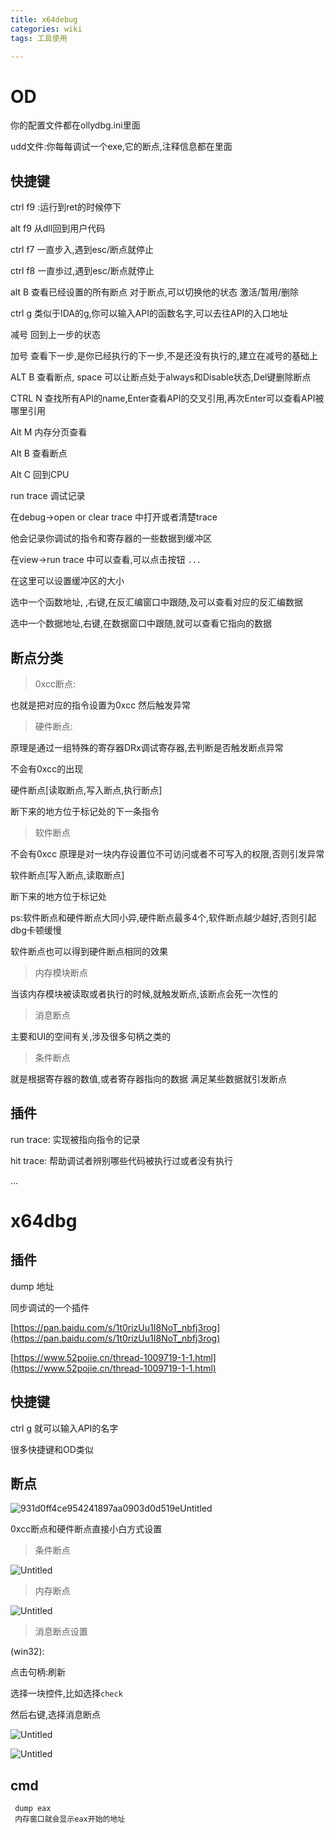 ```yaml
---
title: x64debug
categories: wiki
tags: 工具使用

---
```


# OD

你的配置文件都在ollydbg.ini里面

udd文件:你每每调试一个exe,它的断点,注释信息都在里面



## 快捷键

ctrl f9 :运行到ret的时候停下

alt f9 从dll回到用户代码

ctrl f7 一直步入,遇到esc/断点就停止

ctrl f8 一直歩过,遇到esc/断点就停止

alt B 查看已经设置的所有断点 对于断点,可以切换他的状态 激活/暂用/删除

ctrl g 类似于IDA的g,你可以输入API的函数名字,可以去往API的入口地址

减号 回到上一步的状态

加号 查看下一步,是你已经执行的下一步,不是还没有执行的,建立在减号的基础上

ALT B 查看断点, space 可以让断点处于always和Disable状态,Del键删除断点

CTRL N 查找所有API的name,Enter查看API的交叉引用,再次Enter可以查看API被哪里引用

Alt M 内存分页查看

Alt B 查看断点

Alt C 回到CPU

run trace 调试记录

在debug->open or clear trace 中打开或者清楚trace

他会记录你调试的指令和寄存器的一些数据到缓冲区

在view->run trace 中可以查看,可以点击按钮 `...`

在这里可以设置缓冲区的大小

选中一个函数地址, ,右键,在反汇编窗口中跟随,及可以查看对应的反汇编数据

选中一个数据地址,右键,在数据窗口中跟随,就可以查看它指向的数据

## 断点分类

> 0xcc断点:
> 

也就是把对应的指令设置为0xcc 然后触发异常

> 硬件断点:
> 

原理是通过一组特殊的寄存器DRx调试寄存器,去判断是否触发断点异常

不会有0xcc的出现

硬件断点[读取断点,写入断点,执行断点]

断下来的地方位于标记处的下一条指令

> 软件断点
> 

不会有0xcc 原理是对一块内存设置位不可访问或者不可写入的权限,否则引发异常

软件断点[写入断点,读取断点]

断下来的地方位于标记处

ps:软件断点和硬件断点大同小异,硬件断点最多4个,软件断点越少越好,否则引起dbg卡顿缓慢

软件断点也可以得到硬件断点相同的效果

> 内存模块断点
> 

当该内存模块被读取或者执行的时候,就触发断点,该断点会死一次性的

> 消息断点
> 

主要和UI的空间有关,涉及很多句柄之类的

> 条件断点
> 

就是根据寄存器的数值,或者寄存器指向的数据 满足某些数据就引发断点

## 插件

run trace: 实现被指向指令的记录

hit trace: 帮助调试者辨别哪些代码被执行过或者没有执行

...

# x64dbg

## 插件

dump 地址

同步调试的一个插件

[https://pan.baidu.com/s/1t0rizUu1I8NoT_nbfj3rog](https://pan.baidu.com/s/1t0rizUu1I8NoT_nbfj3rog)

[https://www.52pojie.cn/thread-1009719-1-1.html](https://www.52pojie.cn/thread-1009719-1-1.html)

## 快捷键

ctrl g 就可以输入API的名字

很多快捷键和OD类似

## 断点

![931d0ff4ce954241897aa0903d0d519eUntitled](img/931d0ff4ce954241897aa0903d0d519eUntitled.png)

0xcc断点和硬件断点直接小白方式设置

> 条件断点
> 

![Untitled](./img/bdc897d48d6b414da175931333ae5a72Untitled1.png)

> 内存断点
> 

![Untitled](./img/bdc897d48d6b414da175931333ae5a72Untitled2.png)

> 消息断点设置
> 

(win32):

点击句柄:刷新

选择一块控件,比如选择`check`

然后右键,选择消息断点

![Untitled](./img/bdc897d48d6b414da175931333ae5a72Untitled3.png)

![Untitled](./img/bdc897d48d6b414da175931333ae5a72Untitled4.png)

## cmd

```
 dump eax
 内存窗口就会显示eax开始的地址
```
